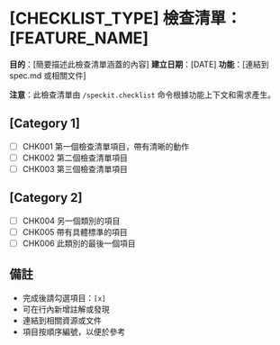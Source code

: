 # [CHECKLIST_TYPE] 檢查清單：[FEATURE_NAME]

**目的**：[簡要描述此檢查清單涵蓋的內容]
**建立日期**：[DATE]
**功能**：[連結到 spec.md 或相關文件]

**注意**：此檢查清單由 `/speckit.checklist` 命令根據功能上下文和需求產生。

<!-- 
  ============================================================================
  重要提示：以下的檢查清單項目僅為範例，僅供說明之用。
  
  /speckit.checklist 命令必須根據以下內容將這些範例替換為實際項目：
  - 使用者的具體檢查清單請求
  - 來自 spec.md 的功能需求
  - 來自 plan.md 的技術上下文
  - 來自 tasks.md 的實作細節
  
  請勿在產生的檢查清單檔案中保留這些範例項目。
  ============================================================================
-->

## [Category 1]

- [ ] CHK001 第一個檢查清單項目，帶有清晰的動作
- [ ] CHK002 第二個檢查清單項目
- [ ] CHK003 第三個檢查清單項目

## [Category 2]

- [ ] CHK004 另一個類別的項目
- [ ] CHK005 帶有具體標準的項目
- [ ] CHK006 此類別的最後一個項目

## 備註

- 完成後請勾選項目：`[x]`
- 可在行內新增註解或發現
- 連結到相關資源或文件
- 項目按順序編號，以便於參考